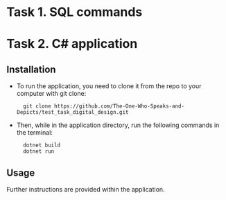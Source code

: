 # Task 1. SQL commands


# Task 2. C# application

## Installation
* To run the application, you need to clone it from the repo to your computer with git clone:
	
		git clone https://github.com/The-One-Who-Speaks-and-Depicts/test_task_digital_design.git
	

* Then, while in the application directory, run the following commands in the terminal:

		dotnet build
		dotnet run

## Usage

Further instructions are provided within the application.

